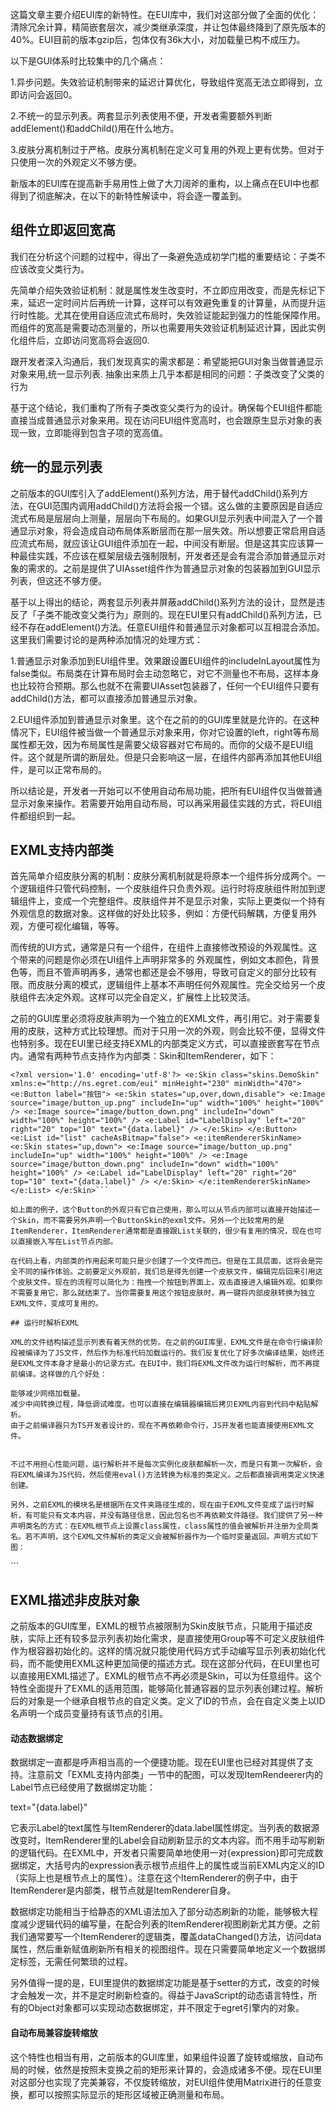 这篇文章主要介绍EUI库的新特性。在EUI库中，我们对这部分做了全面的优化：清除冗余计算，精简嵌套层次，减少类继承深度，并让包体最终降到了原先版本的40%。EUI目前的版本gzip后，包体仅有36k大小，对加载量已构不成压力。

以下是GUI体系时比较集中的几个痛点：

1.异步问题。失效验证机制带来的延迟计算优化，导致组件宽高无法立即得到，立即访问会返回0。

2.不统一的显示列表。两套显示列表使用不便，开发者需要额外判断addElement()和addChild()用在什么地方。

3.皮肤分离机制过于严格。皮肤分离机制在定义可复用的外观上更有优势。但对于只使用一次的外观定义不够方便。

新版本的EUI库在提高新手易用性上做了大刀阔斧的重构，以上痛点在EUI中也都得到了彻底解决，在以下的新特性解读中，将会逐一覆盖到。

## 组件立即返回宽高

我们在分析这个问题的过程中，得出了一条避免造成初学门槛的重要结论：子类不应该改变父类行为。

先简单介绍失效验证机制：就是属性发生改变时，不立即应用改变，而是先标记下来，延迟一定时间片后再统一计算，这样可以有效避免重复的计算量，从而提升运行时性能。尤其在使用自适应流式布局时，失效验证能起到强力的性能保障作用。而组件的宽高是需要动态测量的，所以也需要用失效验证机制延迟计算，因此实例化组件后，立即访问宽高将会返回0.

跟开发者深入沟通后，我们发现真实的需求都是：希望能把GUI对象当做普通显示对象来用,统一显示列表. 抽象出来质上几乎本都是相同的问题：子类改变了父类的行为

基于这个结论，我们重构了所有子类改变父类行为的设计。确保每个EUI组件都能直接当成普通显示对象来用。现在访问EUI组件宽高时，也会跟原生显示对象的表现一致，立即能得到包含子项的宽高值。

## 统一的显示列表

之前版本的GUI库引入了addElement()系列方法，用于替代addChild()系列方法，在GUI范围内调用addChild()方法将会报一个错。这么做的主要原因是自适应流式布局是层层向上测量，层层向下布局的。如果GUI显示列表中间混入了一个普通显示对象，将会造成自动布局体系断层而在那一层失效。所以想要正常启用自适应流式布局，就应该让GUI组件添加在一起，中间没有断层。但是这其实应该算一种最佳实践，不应该在框架层级去强制限制，开发者还是会有混合添加普通显示对象的需求的。之前是提供了UIAsset组件作为普通显示对象的包装器加到GUI显示列表，但这还不够方便。

基于以上得出的结论，两套显示列表并屏蔽addChild()系列方法的设计，显然是违反了「子类不能改变父类行为」原则的。现在EUI里只有addChild()系列方法，已经不存在addElement()方法。任意EUI组件和普通显示对象都可以互相混合添加。这里我们需要讨论的是两种添加情况的处理方式：

1.普通显示对象添加到EUI组件里。效果跟设置EUI组件的includeInLayout属性为false类似。布局类在计算布局时会主动忽略它，对它不测量也不布局，这样本身也比较符合预期。那么也就不在需要UIAsset包装器了，任何一个EUI组件只要有addChild()方法，都可以直接添加普通显示对象。

2.EUI组件添加到普通显示对象里。这个在之前的的GUI库里就是允许的。在这种情况下，EUI组件被当做一个普通显示对象来用，你对它设置的left，right等布局属性都无效，因为布局属性是需要父级容器对它布局的。而你的父级不是EUI组件。这个就是所谓的断层处。但是只会影响这一层，在组件内部再添加其他EUI组件，是可以正常布局的。

所以结论是，开发者一开始可以不使用自动布局功能，把所有EUI组件仅当做普通显示对象来操作。若需要开始用自动布局，可以再采用最佳实践的方式，将EUI组件都组织到一起。

## EXML支持内部类

首先简单介绍皮肤分离的机制：皮肤分离机制就是将原本一个组件拆分成两个。一个逻辑组件只管代码控制，一个皮肤组件只负责外观。运行时将皮肤组件附加到逻辑组件上，变成一个完整组件。皮肤组件并不是显示对象，实际上更类似一个持有外观信息的数据对象。这样做的好处比较多，例如：方便代码解耦，方便复用外观，方便可视化编辑，等等。

而传统的UI方式，通常是只有一个组件，在组件上直接修改预设的外观属性。这个带来的问题是你必须在UI组件上声明非常多的 外观属性，例如文本颜色，背景色等，而且不管声明再多，通常也都还是会不够用，导致可自定义的部分比较有限。而皮肤分离的模式，逻辑组件上基本不声明任何外观属性。完全交给另一个皮肤组件去决定外观。这样可以完全自定义，扩展性上比较灵活。

之前的GUI库里必须将皮肤声明为一个独立的EXML文件，再引用它。对于需要复用的皮肤，这种方式比较理想。而对于只用一次的外观，则会比较不便，显得文件也特别多。现在EUI里已经支持EXML的内部类定义方式，可以直接嵌套写在节点内。通常有两种节点支持作为内部类：Skin和ItemRenderer，如下：

```
<?xml version='1.0' encoding='utf-8'?> <e:Skin class="skins.DemoSkin" xmlns:e="http://ns.egret.com/eui" minHeight="230" minWidth="470"> <e:Button label="按钮"> <e:Skin states="up,over,down,disable"> <e:Image source="image/button_up.png" includeIn="up" width="100%" height="100%" /> <e:Image source="image/button_down.png" includeIn="down" width="100%" height="100%" /> <e:Label id="LabelDisplay" left="20" right="20" top="10" text="{data.label}" /> </e:Skin> </e:Button> <e:List id="list" cacheAsBitmap="false"> <e:itemRendererSkinName> <e:Skin states="up,down"> <e:Image source="image/button_up.png" includeIn="up" width="100%" height="100%" /> <e:Image source="image/button_down.png" includeIn="down" width="100%" height="100%" /> <e:Label id="LabelDisplay" left="20" right="20" top="10" text="{data.label}" /> </e:Skin> </e:itemRendererSkinName> </e:List> </e:Skin>```

如上面的例子，这个Button的外观只有它自己使用，那么可以从节点内部可以直接开始描述一个Skin，而不需要另外声明一个ButtonSkin的exml文件。另外一个比较常用的是ItemRenderer，ItemRenderer通常都是直接跟List关联的，很少有复用的情况，现在也可以直接嵌入写在List节点内部。

在代码上看，内部类的作用起来可能只是少创建了一个文件而已。但是在工具层面，这将会是完全不同的操作体验。之前要定义外观前，我们总是得先创建一个皮肤文件，编辑完后回来引用这个皮肤文件。现在的流程可以简化为：拖拽一个按钮到界面上，双击直接进入编辑外观。如果你不需要复用它，那么就结束了。当你需要复用这个按钮皮肤时，再一键将内部皮肤转换为独立EXML文件，变成可复用的。

## 运行时解析EXML

XML的文件结构描述显示列表有着天然的优势。在之前的GUI库里，EXML文件是在命令行编译阶段被编译为了JS文件，然后作为标准代码加载运行的。我们反复优化了好多次编译结果，始终还是EXML文件本身才是最小的记录方式。在EUI中，我们将EXML文件改为运行时解析，而不再提前编译。这样做的几个好处：

能够减少网络加载量。
减少中间转换过程，降低调试难度。也可以直接在编辑器编辑后拷贝EXML内容到代码中粘贴解析。
由于之前编译器只为TS开发者设计的，现在不再依赖命令行，JS开发者也能直接使用EXML文件。


不过不用担心性能问题，运行解析并不是每次实例化皮肤都解析一次，而是只有第一次解析，会将EXML编译为JS代码，然后使用eval()方法转换为标准的类定义。之后都直接调用类定义快速创建。

另外，之前EXML的模块名是根据所在文件夹路径生成的，现在由于EXML文件变成了运行时解析，有可能只有文本内容，并没有路径信息，因此包名也不再依赖文件路径。我们提供了另一种声明类名的方式：在EXML根节点上设置class属性，class属性的值会被解析并注册为全局类名。若不声明，这个EXML文件解析的类定义会被解析器作为一个临时变量返回。声明方式如下图：

```
<?xml version="1.0" encoding="utf-8" ?> <e:Skin class="skins.ButtonSkin" states="up,down,disabled" minHeight="50" minWidth="100" xmlns:e="http://ns.egret.com/eui"> <e:Image width="100%" height="100%" scale9Grid="1,3,8,8" includeIn="up" source="button_up_png" /> <e:Image width="100%" height="100%" scale9Grid="1,3,8,8" includeIn="down" source="button_down_png" /> <e:Image width="100%" height="100%" scale9Grid="1,3,8,8" includeIn="disabled" source="button_disable_png" /> <e:Label id="labelDisplay" top="10" bottom="10" left="20" right="20" verticalCenter="0" horizontalCenter="0"/> </e:Skin>```

## EXML描述非皮肤对象


之前版本的GUI库里，EXML的根节点被限制为Skin皮肤节点，只能用于描述皮肤，实际上还有较多显示列表初始化需求，是直接使用Group等不可定义皮肤组件作为根容器初始化的。这样的情况就只能使用代码方式手动编写显示列表初始化代码，而不能使用EXML这种更加简便的描述方式。现在这部分代码，在EUI里也可以直接用EXML描述了。EXML的根节点不再必须是Skin，可以为任意组件。这个特性全面提升了EXML的适用范围，能够简化普通容器的显示列表创建过程。解析后的对象是一个继承自根节点的自定义类。定义了ID的节点，会在自定义类上以ID名声明一个成员变量持有该节点的引用。

#### 动态数据绑定

数据绑定一直都是呼声相当高的一个便捷功能。现在EUI里也已经对其提供了支持。注意前文「EXML支持内部类」一节中的配图，可以发现ItemRendeerer内的Label节点已经使用了数据绑定功能：

text="{data.label}"

它表示Label的text属性与ItemRenderer的data.label属性绑定。当列表的数据源改变时，ItemRenderer里的Label会自动刷新显示的文本内容。而不用手动写刷新的逻辑代码。在EXML中，开发者只需要简单地使用一对{expression}即可完成数据绑定，大括号内的expression表示根节点组件上的属性或当前EXML内定义的ID（实际上也是根节点上的属性）。注意在这个ItemRenderer的例子中，由于ItemRenderer是内部类，根节点就是ItemRenderer自身。

数据绑定功能相当于给静态的XML语法加入了部分动态刷新的功能，能够极大程度减少逻辑代码的编写量，在配合列表的ItemRenderer视图刷新尤其方便。之前我们通常要写一个ItemRenderer的逻辑类，覆盖dataChanged()方法，访问data属性，然后重新赋值刷新所有相关的视图组件。现在只需要简单地定义一个数据绑定标签，无需任何繁琐的过程。

另外值得一提的是，EUI里提供的数据绑定功能是基于setter的方式，改变的时候才会触发一次，并不是定时刷新检查的。得益于JavaScript的动态语言特性，所有的Object对象都可以实现动态数据绑定，并不限定于egret引擎内的对象。

#### 自动布局兼容旋转缩放

这个特性也相当有用，之前版本的GUI库里，如果组件设置了旋转或缩放，自动布局的时候，依然是按照未变换之前的矩形来计算的，会造成诸多不便。现在EUI里对这部分也实现了完美兼容，不仅旋转缩放，对EUI组件使用Matrix进行的任意变换，都可以按照实际显示的矩形区域被正确测量和布局。


